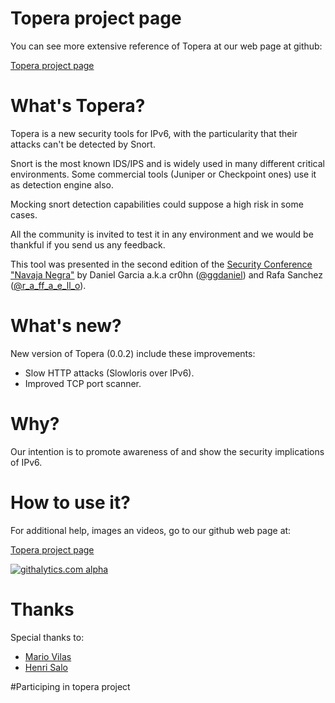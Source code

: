
# Topera project page

You can see more extensive reference of Topera at our web page at github:

[Topera project page](http://toperaproject.github.io/topera/)

# What's Topera?

Topera is a new security tools for IPv6, with the particularity that their attacks can't be detected by Snort.

Snort is the most known IDS/IPS and is widely used in many different critical environments. Some commercial tools (Juniper or Checkpoint ones) use it as detection engine also.

Mocking snort detection capabilities could suppose a high risk in some cases.

All the community is invited to test it in any environment and we would be thankful if you send us any feedback.

This tool was presented in the second edition of the [Security Conference "Navaja Negra"](http://www.navajanegra.com) by Daniel Garcia a.k.a cr0hn ([@ggdaniel](https://twitter.com/ggdaniel/)) and Rafa Sanchez ([@r_a_ff_a_e_ll_o](https://twitter.com/R_a_ff_a_e_ll_o)).

# What's new?

New version of Topera (0.0.2) include these improvements:

* Slow HTTP attacks (Slowloris over IPv6).
* Improved TCP port scanner.


# Why?

Our intention is to promote awareness of and show the security implications of IPv6.

# How to use it?

For additional help, images an videos, go to our github web page at:

[Topera project page](http://toperaproject.github.io/topera/)


[![githalytics.com alpha](https://cruel-carlota.pagodabox.com/f64a47ebf01fbefd9e18ec4da28f079d "githalytics.com")](http://githalytics.com/toperaproject/topera)

# Thanks

Special thanks to:
- [Mario Vilas](https://github.com/MarioVilas)
- [Henri Salo](https://github.com/fgeek)

#Participing in topera project